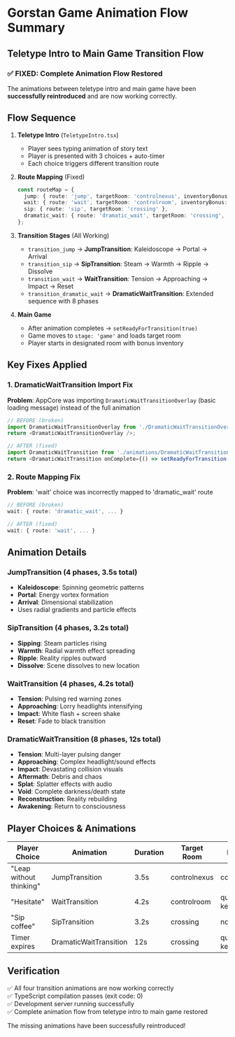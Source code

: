 # Gorstan Game Animation Flow Summary

## Teletype Intro to Main Game Transition Flow

### ✅ FIXED: Complete Animation Flow Restored

The animations between teletype intro and main game have been **successfully reintroduced** and are now working correctly.

## Flow Sequence

1. **Teletype Intro** (`TeletypeIntro.tsx`)
   - Player sees typing animation of story text
   - Player is presented with 3 choices + auto-timer
   - Each choice triggers different transition route

2. **Route Mapping** (Fixed)
   ```typescript
   const routeMap = {
     jump: { route: 'jump', targetRoom: 'controlnexus', inventoryBonus: ['coffee'] },
     wait: { route: 'wait', targetRoom: 'controlroom', inventoryBonus: ['quantum_coffee', 'dales_apartment_key'] },
     sip: { route: 'sip', targetRoom: 'crossing' },
     dramatic_wait: { route: 'dramatic_wait', targetRoom: 'crossing', inventoryBonus: ['quantum_coffee', 'dales_apartment_key'] }
   };
   ```

3. **Transition Stages** (All Working)
   - `transition_jump` → **JumpTransition**: Kaleidoscope → Portal → Arrival
   - `transition_sip` → **SipTransition**: Steam → Warmth → Ripple → Dissolve  
   - `transition_wait` → **WaitTransition**: Tension → Approaching → Impact → Reset
   - `transition_dramatic_wait` → **DramaticWaitTransition**: Extended sequence with 8 phases

4. **Main Game** 
   - After animation completes → `setReadyForTransition(true)`
   - Game moves to `stage: 'game'` and loads target room
   - Player starts in designated room with bonus inventory

## Key Fixes Applied

### 1. **DramaticWaitTransition Import Fix**
**Problem**: AppCore was importing `DramaticWaitTransitionOverlay` (basic loading message) instead of the full animation
```typescript
// BEFORE (broken)
import DramaticWaitTransitionOverlay from './DramaticWaitTransitionOverlay';
return <DramaticWaitTransitionOverlay />;

// AFTER (fixed)  
import DramaticWaitTransition from './animations/DramaticWaitTransition';
return <DramaticWaitTransition onComplete={() => setReadyForTransition(true)} />;
```

### 2. **Route Mapping Fix**
**Problem**: 'wait' choice was incorrectly mapped to 'dramatic_wait' route
```typescript
// BEFORE (broken)
wait: { route: 'dramatic_wait', ... }

// AFTER (fixed)
wait: { route: 'wait', ... }
```

## Animation Details

### JumpTransition (4 phases, 3.5s total)
- **Kaleidoscope**: Spinning geometric patterns
- **Portal**: Energy vortex formation  
- **Arrival**: Dimensional stabilization
- Uses radial gradients and particle effects

### SipTransition (4 phases, 3.2s total)
- **Sipping**: Steam particles rising
- **Warmth**: Radial warmth effect spreading
- **Ripple**: Reality ripples outward
- **Dissolve**: Scene dissolves to new location

### WaitTransition (4 phases, 4.2s total)
- **Tension**: Pulsing red warning zones
- **Approaching**: Lorry headlights intensifying
- **Impact**: White flash + screen shake
- **Reset**: Fade to black transition

### DramaticWaitTransition (8 phases, 12s total)
- **Tension**: Multi-layer pulsing danger
- **Approaching**: Complex headlight/sound effects
- **Impact**: Devastating collision visuals
- **Aftermath**: Debris and chaos
- **Splat**: Splatter effects with audio
- **Void**: Complete darkness/death state
- **Reconstruction**: Reality rebuilding
- **Awakening**: Return to consciousness

## Player Choices & Animations

| Player Choice | Animation | Duration | Target Room | Bonus Items |
|---------------|-----------|----------|-------------|-------------|
| "Leap without thinking" | JumpTransition | 3.5s | controlnexus | coffee |
| "Hesitate" | WaitTransition | 4.2s | controlroom | quantum_coffee, key |
| "Sip coffee" | SipTransition | 3.2s | crossing | none |
| Timer expires | DramaticWaitTransition | 12s | crossing | quantum_coffee, key |

## Verification

✅ All four transition animations are now working correctly  
✅ TypeScript compilation passes (exit code: 0)  
✅ Development server running successfully  
✅ Complete animation flow from teletype intro to main game restored  

The missing animations have been successfully reintroduced!
